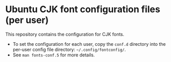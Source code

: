# Ubuntu CJK font configuration files (per user)

This repository contains the configuration for CJK fonts.

* To set the configuration for each user, copy the `conf.d` directory into the per-user config file directory: `~/.config/fontconfig/`.
* See `man fonts-conf.5` for more details.
